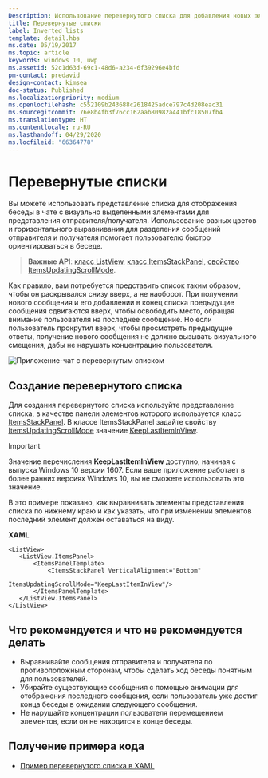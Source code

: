 ```yaml
---
Description: Использование перевернутого списка для добавления новых элементов в конце.
title: Перевернутые списки
label: Inverted lists
template: detail.hbs
ms.date: 05/19/2017
ms.topic: article
keywords: windows 10, uwp
ms.assetid: 52c1d63d-69c1-48d6-a234-6f39296e4bfd
pm-contact: predavid
design-contact: kimsea
doc-status: Published
ms.localizationpriority: medium
ms.openlocfilehash: c552109b243688c2618425adce797c4d208eac31
ms.sourcegitcommit: 76e8b4fb3f76cc162aab80982a441bfc18507fb4
ms.translationtype: HT
ms.contentlocale: ru-RU
ms.lasthandoff: 04/29/2020
ms.locfileid: "66364778"
---
```

# <a name="inverted-lists"></a>Перевернутые списки

 

Вы можете использовать представление списка для отображения беседы в чате с визуально выделенными элементами для представления отправителя/получателя.  Использование разных цветов и горизонтального выравнивания для разделения сообщений отправителя и получателя помогает пользователю быстро ориентироваться в беседе.

> **Важные API**:  [класс ListView](https://docs.microsoft.com/uwp/api/windows.ui.xaml.controls.listview), [класс ItemsStackPanel](https://docs.microsoft.com/uwp/api/windows.ui.xaml.controls.itemsstackpanel), [свойство ItemsUpdatingScrollMode](https://docs.microsoft.com/uwp/api/windows.ui.xaml.controls.itemsstackpanel.itemsupdatingscrollmode).
 
Как правило, вам потребуется представить список таким образом, чтобы он раскрывался снизу вверх, а не наоборот.  При получении нового сообщения и его добавлении в конец списка предыдущие сообщения сдвигаются вверх, чтобы освободить место, обращая внимание пользователя на последнее сообщение.  Но если пользователь прокрутил вверх, чтобы просмотреть предыдущие ответы, получение нового сообщения не должно вызывать визуального смещения, дабы не нарушать концентрацию пользователя.

![Приложение-чат с перевернутым списком](images/listview-inverted.png)

## <a name="create-an-inverted-list"></a>Создание перевернутого списка

Для создания перевернутого списка используйте представление списка, в качестве панели элементов которого используется класс [ItemsStackPanel](https://docs.microsoft.com/uwp/api/windows.ui.xaml.controls.itemsstackpanel). В классе ItemsStackPanel задайте свойству [ItemsUpdatingScrollMode](https://docs.microsoft.com/uwp/api/windows.ui.xaml.controls.itemsstackpanel.itemsupdatingscrollmode) значение [KeepLastItemInView](https://docs.microsoft.com/uwp/api/windows.ui.xaml.controls.itemsupdatingscrollmode).

> [!IMPORTANT]
> Значение перечисления **KeepLastItemInView** доступно, начиная с выпуска Windows 10 версии 1607. Если ваше приложение работает в более ранних версиях Windows 10, вы не сможете использовать это значение.

В это примере показано, как выравнивать элементы представления списка по нижнему краю и как указать, что при изменении элементов последний элемент должен оставаться на виду.
 
 **XAML**
 ```xaml
<ListView>
    <ListView.ItemsPanel>
        <ItemsPanelTemplate>
            <ItemsStackPanel VerticalAlignment="Bottom"
                             ItemsUpdatingScrollMode="KeepLastItemInView"/>
        </ItemsPanelTemplate>
    </ListView.ItemsPanel>
</ListView>
```

## <a name="dos-and-donts"></a>Что рекомендуется и что не рекомендуется делать

- Выравнивайте сообщения отправителя и получателя по противоположным сторонам, чтобы сделать ход беседы понятным для пользователей.
- Убирайте существующие сообщения с помощью анимации для отображения последнего сообщения, если пользователь уже достиг конца беседы в ожидании следующего сообщения.
- Не нарушайте концентрации пользователя перемещением элементов, если он не находится в конце беседы.

## <a name="get-the-sample-code"></a>Получение примера кода

- [Пример перевернутого списка в XAML](https://github.com/Microsoft/Windows-universal-samples/tree/master/Samples/XamlBottomUpList)